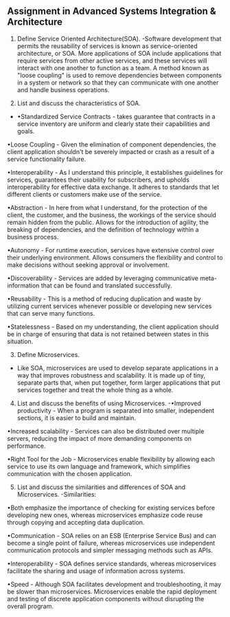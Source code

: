 ## Assignment in Advanced Systems Integration & Architecture
1. Define Service Oriented Architecture(SOA).
-Software development that permits the reusability of services is known as service-oriented architecture, or SOA. More applications of SOA include applications that require services from other active services, and these services will interact with one another to function as a team. A method known as "loose coupling" is used to remove dependencies between components in a system or network so that they can communicate with one another and handle business operations.

2. List and discuss the characteristics of SOA.
- •Standardized Service Contracts - takes guarantee that contracts in a service inventory are uniform and clearly state their capabilities and goals.

•Loose Coupling - Given the elimination of component dependencies, the client application shouldn't be severely impacted or crash as a result of a service functionality failure.

•Interoperability - As I understand this principle, it establishes guidelines for services, guarantees their usability for subscribers, and upholds interoperability for effective data exchange. It adheres to standards that let different clients or customers make use of the service.

•Abstraction - In here from what I understand, for the protection of the client, the customer, and the business, the workings of the service should remain hidden from the public. Allows for the introduction of agility, the breaking of dependencies, and the definition of technology within a business process.

•Autonomy - For runtime execution, services have extensive control over their underlying environment. Allows consumers the flexibility and control to make decisions without seeking approval or involvement.

•Discoverability - Services are added by leveraging communicative meta-information that can be found and translated successfully.

•Reusability - This is a method of reducing duplication and waste by utilizing current services whenever possible or developing new services that can serve many functions.

•Statelessness - Based on my understanding, the client application should be in charge of ensuring that data is not retained between states in this situation.

3. Define Microservices.
- Like SOA, microservices are used to develop separate applications in a way that improves robustness and scalability. It is made up of tiny, separate parts that, when put together, form larger applications that put services together and treat the whole thing as a whole.

4. List and discuss the benefits of using Microservices.
-•Improved productivity - When a program is separated into smaller, independent sections, it is easier to build and maintain.

•Increased scalability - Services can also be distributed over multiple servers, reducing the impact of more demanding components on performance.

•Right Tool for the Job - Microservices enable flexibility by allowing each service to use its own language and framework, which simplifies communication with the chosen application.

5. List and discuss the similarities and differences of SOA and Microservices.
-Similarities:

•Both emphasize the importance of checking for existing services before developing new ones, whereas microservices emphasize code reuse through copying and accepting data duplication.

•Communication - SOA relies on an ESB (Enterprise Service Bus) and can become a single point of failure, whereas microservices use independent communication protocols and simpler messaging methods such as APIs.

•Interoperability - SOA defines service standards, whereas microservices facilitate the sharing and usage of information across systems.

•Speed - Although SOA facilitates development and troubleshooting, it may be slower than microservices. Microservices enable the rapid deployment and testing of discrete application components without disrupting the overall program.

